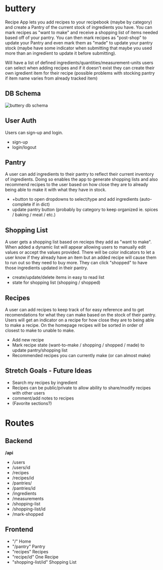 # buttery

Recipe App lets you add recipes to your recipebook (maybe by category)
and create a Pantry of the current stock of ingredients you have.
You can mark recipes as "want to make" and receive a shopping list of
items needed based off of your pantry. You can then mark recipes as "post-shop"
to update your Pantry and even mark them as "made" to update your pantry stock (maybe have
some indicator when submitting that maybe you used more than an ingredient to update it before submitting).

Will have a list of defined ingredients/quantities/measurement-units users can select when adding recipes and if it doesn't
exist they can create their own igredient item for their recipe (possible problems with stocking pantry if item name varies from already
tracked item)

## DB Schema

![buttery db schema](https://i.imgur.com/Hr4fM5k.png)

## User Auth

Users can sign-up and login.

- sign-up
- login/logout

## Pantry

A user can add ingredients to their pantry to reflect their current inventory of ingredients. Doing so enables the app to generate
shopping lists and also recommend recipes to the user based on how close they are to already being able to make it with what they have in stock.

- +button to open dropdowns to select/type and add ingredients (auto-complete if in dict)
- update pantry button (probably by category to keep organized ie. spices / baking / meat / etc.)

## Shopping List

A user gets a shopping list based on recieps they add as "want to make". When added a dynamic list will appear allowing users to manually edit values
or accept the values provided. There will be color indicators to let a user know if they already have an item but an added recipe will cause them to run out so they need to buy more. They can click "shopped" to have those ingredients updated in their pantry.

- create/update/delete items in easy to read list
- state for shopping list (shopping / shopped)

## Recipes

A user can add recipes to keep track of for easy reference and to get recomendations for what they can make based on the stock of their pantry.
Users will get an indicator on a recipe for how close they are to being able to make a recipe. On the homepage recipes will be sorted in order of closest to make to unable to make.

- Add new recipe
- Mark recipe state (want-to-make / shopping / shopped / made) to update pantry/shopping list
- Recommended recipes you can currently make (or can almost make)


## Stretch Goals - Future Ideas

- Search my recipes by ingredient
- Recipes can be public/private to allow ability to share/modify recipes with other users
- comment/add notes to recipes
- (Favorite sections?)

# Routes

## Backend

**/api**

- /users
- /users/id
- /recipes
- /recipes/id
- /pantries/
- /pantries/id
- /ingredients
- /measurements
- /shopping-list
- /shopping-list/id
- /mark-shopped

## Frontend

 - "/" Home
 - "/pantry" Pantry
 - "recipes" Recipes
 - "recipe/id" One Recipe
 - "shopping-list/id" Shopping List
